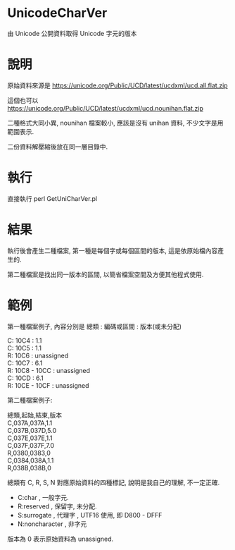 # UnicodeCharVer

由 Unicode 公開資料取得 Unicode 字元的版本

# 說明

原始資料來源是 https://unicode.org/Public/UCD/latest/ucdxml/ucd.all.flat.zip

這個也可以 https://unicode.org/Public/UCD/latest/ucdxml/ucd.nounihan.flat.zip

二種格式大同小異, nounihan 檔案較小, 應該是沒有 unihan 資料, 不少文字是用範圍表示.

二份資料解壓縮後放在同一層目錄中.

# 執行

直接執行 perl GetUniCharVer.pl 

# 結果

執行後會產生二種檔案, 第一種是每個字或每個區間的版本, 這是依原始檔內容產生的.

第二種檔案是找出同一版本的區間, 以簡省檔案空間及方便其他程式使用.

# 範例

第一種檔案例子, 內容分別是 總類 : 編碼或區間 : 版本(或未分配)

C: 10C4 : 1.1<br>
C: 10C5 : 1.1<br>
R: 10C6 : unassigned<br>
C: 10C7 : 6.1<br>
R: 10C8 - 10CC : unassigned<br>
C: 10CD : 6.1<br>
R: 10CE - 10CF : unassigned

第二種檔案例子:

總類,起始,結束,版本<br>
C,037A,037A,1.1<br>
C,037B,037D,5.0<br>
C,037E,037E,1.1<br>
C,037F,037F,7.0<br>
R,0380,0383,0<br>
C,0384,038A,1.1<br>
R,038B,038B,0<br>

總類有 C, R, S, N 對應原始資料的四種標記, 說明是我自己的理解, 不一定正確.

* C:char , 一般字元.
* R:reserved , 保留字, 未分配.
* S:surrogate , 代理字 , UTF16 使用, 即 D800 - DFFF
* N:noncharacter , 非字元

版本為 0 表示原始資料為 unassigned.